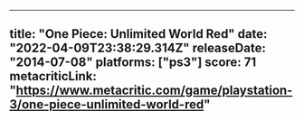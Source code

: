 
---
title: "One Piece: Unlimited World Red"
date: "2022-04-09T23:38:29.314Z"
releaseDate: "2014-07-08"
platforms: ["ps3"]
score: 71
metacriticLink: "https://www.metacritic.com/game/playstation-3/one-piece-unlimited-world-red"
---
